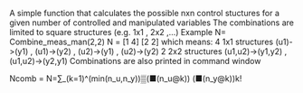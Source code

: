 
A simple function that calculates the possible nxn control stuctures  for a given number of controlled and manipulated variables
The combinations are limited to square structures (e.g. 1x1 , 2x2 ,...)
Example
N= Combine_meas_man(2,2)
N = [1 4]
    [2 2] 
which means:
4 1x1 structures (u1)->(y1) , (u1)->(y2) , (u2)->(y1) , (u2)->(y2) 
2 2x2 structures (u1,u2)->(y1,y2) , (u1,u2)->(y2,y1)
Combinations are also printed in command window

Ncomb = 
Ν=∑_(k=1)^(min⁡(n_u,n_y))▒(■(n_u@k))  (■(n_y@k))k!
